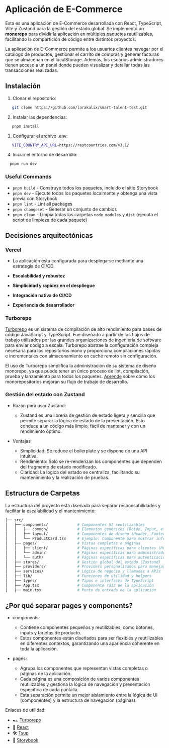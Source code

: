 # Aplicación de E-Commerce

Esta es una aplicación de E-Commerce desarrollada con React, TypeScript, Vite y Zustand para la gestión del estado global. Se implementó un **monorepo** para dividir la aplicación en múltiples paquetes reutilizables, facilitando la compartición de código entre distintos proyectos.

La aplicación de E-Commerce permite a los usuarios clientes navegar por el catálogo de productos, gestionar el carrito de compras y generar facturas que se almacenan en el localStorage. Además, los usuarios administradores tienen acceso a un panel donde pueden visualizar y detallar todas las transacciones realizadas.

## Instalación

1. Clonar el repositorio:

```bash
   git clone https://github.com/larakalix/smart-talent-test.git
```

2. Instalar las dependencias:

```bash
   pnpm install
```

3. Configurar el archivo .env:

```bash
   VITE_COUNTRY_API_URL=https://restcountries.com/v3.1/
```

4. Iniciar el entorno de desarrollo:

```bash
  pnpm run dev
```

### Useful Commands

-   `pnpm build` - Construye todos los paquetes, incluido el sitio Storybook
-   `pnpm dev` - Ejecute todos los paquetes localmente y obtenga una vista previa con Storybook
-   `pnpm lint` - Lint all packages
-   `pnpm changeset` - Generar un conjunto de cambios
-   `pnpm clean` - Limpia todas las carpetas `node_modules` y `dist` (ejecuta el script de limpieza de cada paquete)

## Decisiones arquitectónicas

### Vercel

- La aplicación está configurada para desplegarse mediante una estrategia de CI/CD.

- **Escalabilidad y robustez**
- **Simplicidad y rapidez en el despliegue**
- **Integración nativa de CI/CD**
- **Experiencia de desarrollador**

### Turborepo

[Turborepo](https://turbo.build/repo) es un sistema de compilación de alto rendimiento para bases de código JavaScript y TypeScript. Fue diseñado a partir de los flujos de trabajo utilizados por las grandes organizaciones de ingeniería de software para enviar código a escala. Turborepo abstrae la configuración compleja necesaria para los repositorios mono y proporciona compilaciones rápidas e incrementales con almacenamiento en caché remoto sin configuración.

El uso de Turborepo simplifica la administración de su sistema de diseño monorepo, ya que puede tener un único proceso de lint, compilación, prueba y lanzamiento para todos los paquetes. [Aprende](https://vercel.com/blog/monorepos-are-changing-how-teams-build-software) sobre cómo los monorepositorios mejoran su flujo de trabajo de desarrollo.

### Gestión del estado con Zustand

-   Razón para usar Zustand:

    -   Zustand es una librería de gestión de estado ligera y sencilla que permite separar la lógica de estado de la presentación. Esto conduce a un código más limpio, fácil de mantener y con un rendimiento óptimo.

-   Ventajas
    -   Simplicidad: Se reduce el boilerplate y se dispone de una API intuitiva.
    -   Rendimiento: Solo se re-renderizan los componentes que dependen del fragmento de estado modificado.
    -   Claridad: La lógica del estado se centraliza, facilitando su mantenimiento y la realización de pruebas.

## Estructura de Carpetas

La estructura del proyecto está diseñada para separar responsabilidades y facilitar la escalabilidad y el mantenimiento:

```bash
├── src/
│   ├── components/             # Componentes UI reutilizables
│   │   ├── common/             # Elementos genéricos (Botón, Input, etc.)
│   │   ├── layout/             # Componentes de diseño (Header, Footer)
│   │   └── ProductCard.tsx     # Ejemplo: Componente para mostrar información de un producto
│   ├── pages/                  # Vistas completas o páginas
│   │   ├── client/             # Páginas específicas para clientes (Home, Carrito, Checkout)
│   │   └── admin/              # Páginas específicas para administradores (Facturas)
│   │   └── auth/               # Páginas específicas para autenticación
│   ├── stores/                 # Gestión global del estado (Zustand)
│   ├── providers/              # Providers personalizados para manejar contextos
│   ├── services/               # Lógica de negocio y llamadas a APIs
│   ├── lib/                    # Funciones de utilidad y helpers
│   ├── types/                  # Tipos e interfaces de TypeScript
│   ├── App.tsx                 # Componente raíz de la aplicación
│   ├── main.tsx                # Punto de entrada de la aplicación
```

## ¿Por qué separar pages y components?

-   components:

    -   Contiene componentes pequeños y reutilizables, como botones, inputs y tarjetas de producto.
    -   Estos componentes están diseñados para ser flexibles y reutilizables en diferentes contextos, garantizando una apariencia coherente en toda la aplicación.

-   pages:
    -   Agrupa los componentes que representan vistas completas o páginas de la aplicación.
    -   Cada página es una composición de varios componentes reutilizables y gestiona la lógica de navegación y presentación específica de cada pantalla.
    -   Esta separación permite un mejor aislamiento entre la lógica de UI (componentes) y la estructura de navegación (páginas).

Enlaces de utilidad:

-   🏎 [Turborepo](https://turbo.build/repo)
-   🚀 [React](https://reactjs.org/)
-   🛠 [Tsup](https://github.com/egoist/tsup)
-   📖 [Storybook](https://storybook.js.org/)
